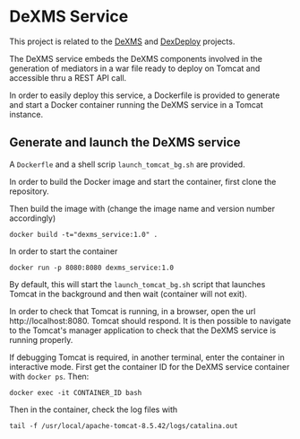 # DeXMS Service

This project is related to the [DeXMS](https://gitlab.inria.fr/zefxis/DeXMS) and
[DexDeploy](https://gitlab.inria.fr/zefxis/dexdeploy) projects.

The DeXMS service embeds the DeXMS components involved in the generation of mediators in a war file ready to deploy 
on Tomcat and accessible thru a REST API call.

In order to easily deploy this service, a Dockerfile is provided to generate and start a Docker container running 
the DeXMS service in a Tomcat instance.

## Generate and launch the DeXMS service

A ``Dockerfle`` and a shell scrip ``launch_tomcat_bg.sh`` are provided. 

In order to build the Docker image and start the container, first clone the repository.

Then build the image with (change the image name and version number accordingly)

``docker build -t="dexms_service:1.0" .``

In order to start the container

``docker run -p 8080:8080 dexms_service:1.0``

By default, this will start the ``launch_tomcat_bg.sh`` script that launches Tomcat in the background and then wait 
(container will not exit).

In order to check that Tomcat is running, in a browser, open the url http://localhost:8080. Tomcat should respond. It 
is then possible to navigate to the Tomcat's manager application to check that the DeXMS service is running properly.

If debugging Tomcat is required, in another terminal, enter the container in interactive mode. First get the container 
ID for the DeXMS service container with ``docker ps``. Then:

``docker exec -it CONTAINER_ID bash``

Then in the container, check the log files with

``tail -f /usr/local/apache-tomcat-8.5.42/logs/catalina.out``


